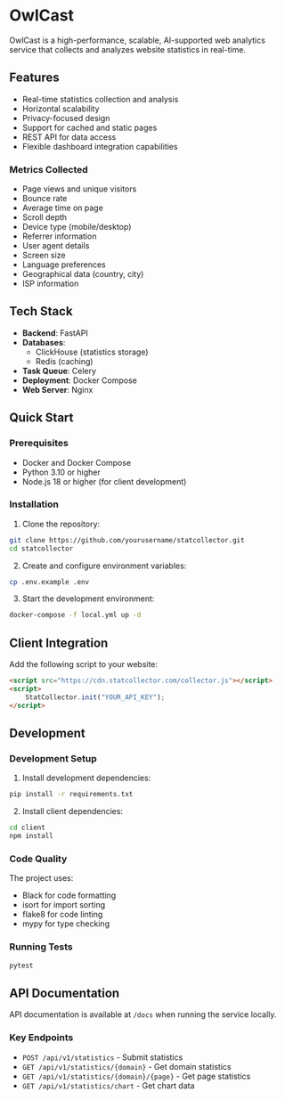 # OwlCast

OwlCast is a high-performance, scalable, AI-supported web analytics service that collects and analyzes website statistics in real-time.

## Features

- Real-time statistics collection and analysis
- Horizontal scalability
- Privacy-focused design
- Support for cached and static pages
- REST API for data access
- Flexible dashboard integration capabilities

### Metrics Collected

- Page views and unique visitors
- Bounce rate
- Average time on page
- Scroll depth
- Device type (mobile/desktop)
- Referrer information
- User agent details
- Screen size
- Language preferences
- Geographical data (country, city)
- ISP information

## Tech Stack

- **Backend**: FastAPI
- **Databases**:
  - ClickHouse (statistics storage)
  - Redis (caching)
- **Task Queue**: Celery
- **Deployment**: Docker Compose
- **Web Server**: Nginx

## Quick Start

### Prerequisites

- Docker and Docker Compose
- Python 3.10 or higher
- Node.js 18 or higher (for client development)

### Installation

1. Clone the repository:

```bash
git clone https://github.com/yourusername/statcollector.git
cd statcollector
```

2. Create and configure environment variables:

```bash
cp .env.example .env
```

3. Start the development environment:

```bash
docker-compose -f local.yml up -d
```

## Client Integration

Add the following script to your website:

```html
<script src="https://cdn.statcollector.com/collector.js"></script>
<script>
	StatCollector.init("YOUR_API_KEY");
</script>
```

## Development

### Development Setup

1. Install development dependencies:

```bash
pip install -r requirements.txt
```

2. Install client dependencies:

```bash
cd client
npm install
```

### Code Quality

The project uses:

- Black for code formatting
- isort for import sorting
- flake8 for code linting
- mypy for type checking

### Running Tests

```bash
pytest
```

## API Documentation

API documentation is available at `/docs` when running the service locally.

### Key Endpoints

- `POST /api/v1/statistics` - Submit statistics
- `GET /api/v1/statistics/{domain}` - Get domain statistics
- `GET /api/v1/statistics/{domain}/{page}` - Get page statistics
- `GET /api/v1/statistics/chart` - Get chart data
